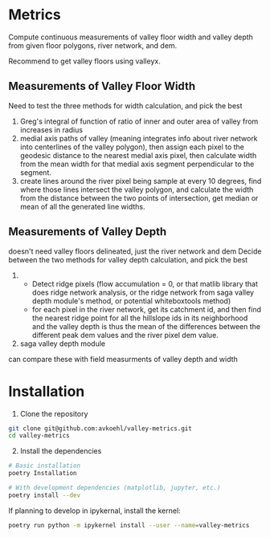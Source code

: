 # Metrics

Compute continuous measurements of valley floor width and valley depth from given floor polygons, river network, and dem.

Recommend to get valley floors using valleyx.

## Measurements of Valley Floor Width

Need to test the three methods for width calculation, and pick the best

1. Greg's integral of function of ratio of inner and outer area of valley from increases in radius
2. medial axis paths of valley (meaning integrates info about river network into centerlines of the valley polygon), then assign each pixel to the geodesic distance to the nearest medial axis pixel, then calculate width from the mean width for that medial axis segment perpendicular to the segment.
3. create lines around the river pixel being sample at every 10 degrees, find where those lines intersect the valley polygon, and calculate the width from the distance between the two points of intersection, get median or mean of all the generated line widths.

## Measurements of Valley Depth

doesn't need valley floors delineated, just the river network and dem
Decide between the two methods for valley depth calculation, and pick the best

1. 
    + Detect ridge pixels (flow accumulation = 0, or that matlib library that does ridge network analysis, or the ridge network from saga valley depth module's method, or potential whiteboxtools method) 
    + for each pixel in the river network, get its catchment id, and then find the nearest ridge point for all the hillslope ids in its neighborhood and the valley depth is thus the mean of the differences between the different peak dem values and the river pixel dem value.
2. saga valley depth module

can compare these with field measurments of valley depth and width

# Installation

1. Clone the repository

```bash
git clone git@github.com:avkoehl/valley-metrics.git
cd valley-metrics 
```

2. Install the dependencies

```bash
# Basic installation
poetry Installation

# With development dependencies (matplotlib, jupyter, etc.)
poetry install --dev
```

If planning to develop in ipykernal, install the kernel:

```bash
poetry run python -m ipykernel install --user --name=valley-metrics
```
